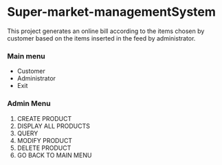 # Super-market-managementSystem
This project generates an online bill according to the items chosen by customer based on the items inserted in the feed by administrator.
<h3>Main menu</h3>
<ul>
  <li>Customer</li>
  <li>Administrator</li>
  <li>Exit</li>
 </ul>
 <h3>Admin Menu</h3>
 <ol>
 <li> CREATE PRODUCT</li>
<li>DISPLAY ALL PRODUCTS</li>
<li>QUERY</li>
<li>MODIFY PRODUCT</li>
<li>DELETE PRODUCT</li>
<li>GO BACK TO MAIN MENU</li>
  <ol>
